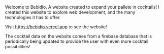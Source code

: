 

Welcome to Bebidio, A website created to expand your pallete in cocktails! I created this website to explore web development, and the many technologies it has to offer.

Visit https://bebidio.vercel.app to see the website!

The cocktail data on the website comes from a firebase database that is periodically being updated to provide the user with even more cocktail possibilities!
